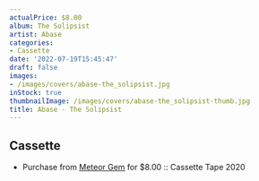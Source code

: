 ```yaml
---
actualPrice: $8.00
album: The Solipsist
artist: Abase
categories:
- Cassette
date: '2022-07-19T15:45:47'
draft: false
images:
- /images/covers/abase-the_solipsist.jpg
inStock: true
thumbnailImage: /images/covers/abase-the_solipsist-thumb.jpg
title: Abase - The Solipsist
---
```


## Cassette
* Purchase from [Meteor Gem](https://meteor-gem.com/products/used-abase-the-solipsist-cassette) for $8.00 :: Cassette Tape 2020
